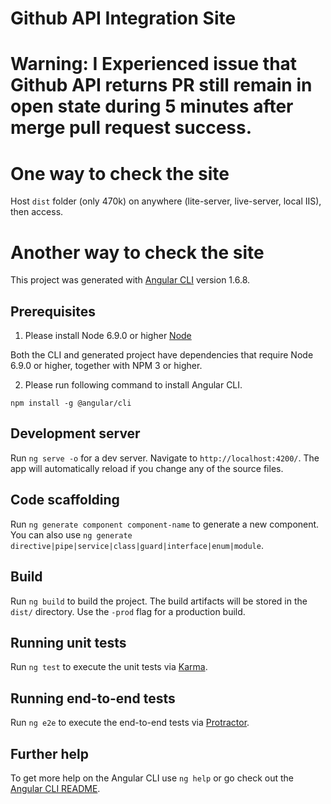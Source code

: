 # Github API Integration Site


# Warning: I Experienced issue that Github API returns PR still remain in open state during 5 minutes after merge pull request success.


# One way to check the site

Host `dist` folder (only 470k) on anywhere (lite-server, live-server, local IIS), then access.


# Another way to check the site

This project was generated with [Angular CLI](https://github.com/angular/angular-cli) version 1.6.8.

## Prerequisites

1. Please install Node 6.9.0 or higher [Node](https://nodejs.org/en/download/)

Both the CLI and generated project have dependencies that require Node 6.9.0 or higher, together
with NPM 3 or higher.

2. Please run following command to install Angular CLI. 

`npm install -g @angular/cli`

## Development server

Run `ng serve -o` for a dev server. Navigate to `http://localhost:4200/`. The app will automatically reload if you change any of the source files.

## Code scaffolding

Run `ng generate component component-name` to generate a new component. You can also use `ng generate directive|pipe|service|class|guard|interface|enum|module`.

## Build

Run `ng build` to build the project. The build artifacts will be stored in the `dist/` directory. Use the `-prod` flag for a production build.

## Running unit tests

Run `ng test` to execute the unit tests via [Karma](https://karma-runner.github.io).

## Running end-to-end tests

Run `ng e2e` to execute the end-to-end tests via [Protractor](http://www.protractortest.org/).

## Further help

To get more help on the Angular CLI use `ng help` or go check out the [Angular CLI README](https://github.com/angular/angular-cli/blob/master/README.md).
